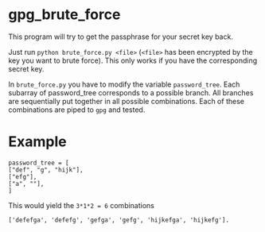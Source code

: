 # gpg_brute_force

This program will try to get the passphrase for your secret key back.

Just run `python brute_force.py <file>` (`<file>` has been encrypted by the key you want to brute force).
This only works if you have the corresponding secret key.

In `brute_force.py` you have to modify the variable `password_tree`.
Each subarray of password_tree corresponds to a possible branch. All branches are sequentially put together in all possible combinations.
Each of these combinations are piped to `gpg` and tested.

# Example
```
password_tree = [
["def", "g", "hijk"],
["efg"],
["a", ""],
]
```
This would yield the `3*1*2 = 6` combinations
```
['defefga', 'defefg', 'gefga', 'gefg', 'hijkefga', 'hijkefg'].
```
